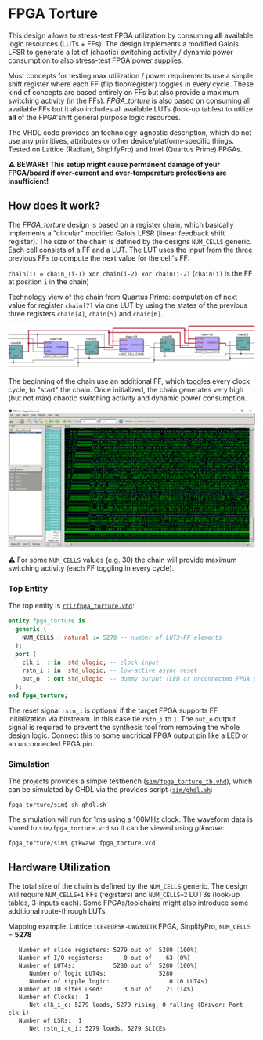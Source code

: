 # FPGA Torture

This design allows to stress-test FPGA utilization by consuming **all** available
logic resources (LUTs + FFs). The design implements a modified Galois LFSR to generate
a lot of (chaotic) switching activity / dynamic power consumption to also stress-test
FPGA power supplies.

Most concepts for testing max utilization / power requirements use a simple shift register
where each FF (flip flop/register) toggles in every cycle. These kind of concepts are based entirely
on FFs but also provide a maximum switching activity (in the FFs). _FPGA_torture_ is also based on consuming
all available FFs but it also includes all available LUTs (look-up tables) to utilize **all** of the FPGA'shift
general purpose logic resources.

The VHDL code provides an technology-agnostic description, which do not use any
primitives, attributes or other device/platform-specific things. Tested on Lattice
(Radiant, SinplifyPro) and Intel (Quartus Prime) FPGAs.

**:warning: BEWARE! This setup might cause permanent damage of your FPGA/board if over-current
and over-temperature protections are insufficient!**


## How does it work?

The _FPGA_torture_ design is based on a register chain, which basically implements a "circular" modified Galois
LFSR (linear feedback shift register). The size of the chain is defined by the designs `NUM_CELLS` generic. Each cell
consists of a FF and a LUT. The LUT uses the input from the three previous FFs to compute the next value for the cell's FF:

`chain(i) = chain_(i-1) xor chain(i-2) xor chain(i-2)` (`chain(i)` is the FF at position `i` in the chain)

Technology view of the chain from Quartus Prime: computation of next value for register `chain[7]`
via one LUT by using the states of the previous three registers `chain[4]`, `chain[5]` and `chain[6]`.

![Chain detail](https://raw.githubusercontent.com/stnolting/fpga_torture/main/img/example_chain.png)

The beginning of the chain use an additional FF, which toggles every clock cycle, to "start" the chain.
Once initialized, the chain generates very high (but not max) chaotic switching activity
and dynamic power consumption. 

![Example waveform](https://raw.githubusercontent.com/stnolting/fpga_torture/main/img/example_wave.png)

:warning: For some `NUM_CELLS` values (e.g. 30) the chain will provide maximum switching activity (each FF toggling in every cycle).

### Top Entity

The top entity is [`rtl/fpga_torture.vhd`](https://github.com/stnolting/fpga_torture/blob/main/rtl/fpga_torture.vhd):

```vhdl
entity fpga_torture is
  generic (
    NUM_CELLS : natural := 5278 -- number of LUT3+FF elements
  );
  port (
    clk_i  : in  std_ulogic; -- clock input
    rstn_i : in  std_ulogic; -- low-active async reset
    out_o  : out std_ulogic  -- dummy output (LED or unconnected FPGA pin)
  );
end fpga_torture;
```

The reset signal `rstn_i` is optional if the target FPGA supports FF initialization via bitstream. In this case tie `rstn_i` to `1`.
The `out_o` output signal is required to prevent the synthesis tool from removing the whole design logic. Connect this to some uncritical
FPGA output pin like a LED or an unconnected FPGA pin.


### Simulation

The projects provides a simple testbench
([`sim/fpga_torture_tb.vhd`](https://github.com/stnolting/fpga_torture/blob/main/sim/fpga_torture_tb.vhd)), which
can be simulated by GHDL via the provides script ([`sim/ghdl.sh`](https://github.com/stnolting/fpga_torture/blob/main/sim/ghdl.sh):

```
fpga_torture/sim$ sh ghdl.sh
```

The simulation will run for 1ms using a 100MHz clock. The waveform data is stored to `sim/fpga_torture.vcd`
so it can be viewed using _gtkwave_:

```
fpga_torture/sim$ gtkwave fpga_torture.vcd`
```


## Hardware Utilization

The total size of the chain is defined by the `NUM_CELLS` generic. The design will require
`NUM_CELLS+1` FFs (registers) and `NUM_CELLS+2` LUT3s (look-up tables, 3-inputs each). Some
FPGAs/toolchains might also introduce some additional route-through LUTs.

Mapping example: Lattice `iCE40UP5K-UWG30ITR` FPGA, SinplifyPro, `NUM_CELLS` = **5278**

```
   Number of slice registers: 5279 out of  5280 (100%)
   Number of I/O registers:      0 out of    63 (0%)
   Number of LUT4s:           5280 out of  5280 (100%)
      Number of logic LUT4s:               5280
      Number of ripple logic:                 0 (0 LUT4s)
   Number of IO sites used:      3 out of    21 (14%)
   Number of Clocks:  1
      Net clk_i_c: 5279 loads, 5279 rising, 0 falling (Driver: Port clk_i)
   Number of LSRs:  1
      Net rstn_i_c_i: 5279 loads, 5279 SLICEs
```
